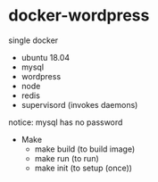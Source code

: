 # docker-wordpress

single docker

- ubuntu 18.04
- mysql
- wordpress
- node
- redis
- supervisord (invokes daemons)

notice: mysql has no password


- Make
   - make build (to build image) 
   - make run (to run)
   - make init (to setup (once))
